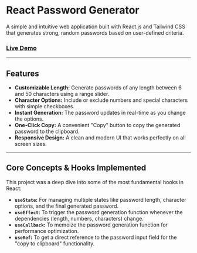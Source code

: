 # React Password Generator

A simple and intuitive web application built with React.js and Tailwind CSS that generates strong, random passwords based on user-defined criteria.

### [Live Demo]([<YAHAN_APNA_NETLIFY_LINK_DAALO](https://glittering-cajeta-9814b5.netlify.app/))

---

## Features

- **Customizable Length:** Generate passwords of any length between 6 and 50 characters using a range slider.
- **Character Options:** Include or exclude numbers and special characters with simple checkboxes.
- **Instant Generation:** The password updates in real-time as you change the options.
- **One-Click Copy:** A convenient "Copy" button to copy the generated password to the clipboard.
- **Responsive Design:** A clean and modern UI that works perfectly on all screen sizes.

---

## Core Concepts & Hooks Implemented

This project was a deep dive into some of the most fundamental hooks in React:

- **`useState`:** For managing multiple states like password length, character options, and the final generated password.
- **`useEffect`:** To trigger the password generation function whenever the dependencies (length, numbers, characters) change.
- **`useCallback`:** To memoize the password generation function for performance optimization.
- **`useRef`:** To get a direct reference to the password input field for the "copy to clipboard" functionality.
